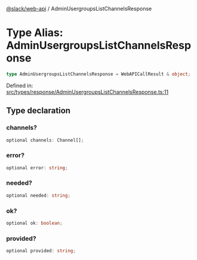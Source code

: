 [@slack/web-api](../index.md) / AdminUsergroupsListChannelsResponse

# Type Alias: AdminUsergroupsListChannelsResponse

```ts
type AdminUsergroupsListChannelsResponse = WebAPICallResult & object;
```

Defined in: [src/types/response/AdminUsergroupsListChannelsResponse.ts:11](https://github.com/slackapi/node-slack-sdk/blob/main/packages/web-api/src/types/response/AdminUsergroupsListChannelsResponse.ts#L11)

## Type declaration

### channels?

```ts
optional channels: Channel[];
```

### error?

```ts
optional error: string;
```

### needed?

```ts
optional needed: string;
```

### ok?

```ts
optional ok: boolean;
```

### provided?

```ts
optional provided: string;
```
